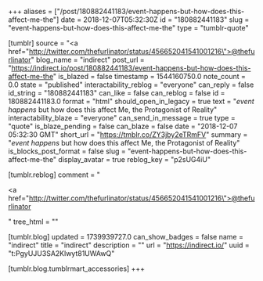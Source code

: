 +++
aliases = ["/post/180882441183/event-happens-but-how-does-this-affect-me-the"]
date = 2018-12-07T05:32:30Z
id = "180882441183"
slug = "event-happens-but-how-does-this-affect-me-the"
type = "tumblr-quote"

[tumblr]
source = "<a href=\"http://twitter.com/thefurlinator/status/456652041541001216\">@thefurlinator</a>"
blog_name = "indirect"
post_url = "https://indirect.io/post/180882441183/event-happens-but-how-does-this-affect-me-the"
is_blazed = false
timestamp = 1544160750.0
note_count = 0.0
state = "published"
interactability_reblog = "everyone"
can_reply = false
id_string = "180882441183"
can_like = false
can_reblog = false
id = 180882441183.0
format = "html"
should_open_in_legacy = true
text = "*event happens* but how does this affect Me, the Protagonist of Reality"
interactability_blaze = "everyone"
can_send_in_message = true
type = "quote"
is_blaze_pending = false
can_blaze = false
date = "2018-12-07 05:32:30 GMT"
short_url = "https://tmblr.co/ZY3jby2eTRmFV"
summary = "*event happens* but how does this affect Me, the Protagonist of Reality"
is_blocks_post_format = false
slug = "event-happens-but-how-does-this-affect-me-the"
display_avatar = true
reblog_key = "p2sUG4iU"

[tumblr.reblog]
comment = "<p><a href=\"http://twitter.com/thefurlinator/status/456652041541001216\">@thefurlinator</a></p>"
tree_html = ""

[tumblr.blog]
updated = 1739939727.0
can_show_badges = false
name = "indirect"
title = "indirect"
description = ""
url = "https://indirect.io/"
uuid = "t:PgyUJU3SA2Klwyt81UWAwQ"

[tumblr.blog.tumblrmart_accessories]
+++
